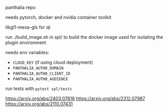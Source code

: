 panthalia repo

needs pytorch, docker and nvidia container toolkit

libgl1-mesa-glx for qt

run ./build_image.sh in spl/ to build the docker image used for isolating the plugin environment

needs env variables:
- `CLOUD_KEY` (if using cloud deployment)
- `PANTHALIA_AUTH0_DOMAIN`
- `PANTHALIA_AUTH0_CLIENT_ID`
- `PANTHALIA_AUTH0_AUDIENCE`

run tests with `pytest spl/tests`

https://arxiv.org/abs/2403.07816
https://arxiv.org/abs/2312.07987
https://arxiv.org/abs/2110.07431